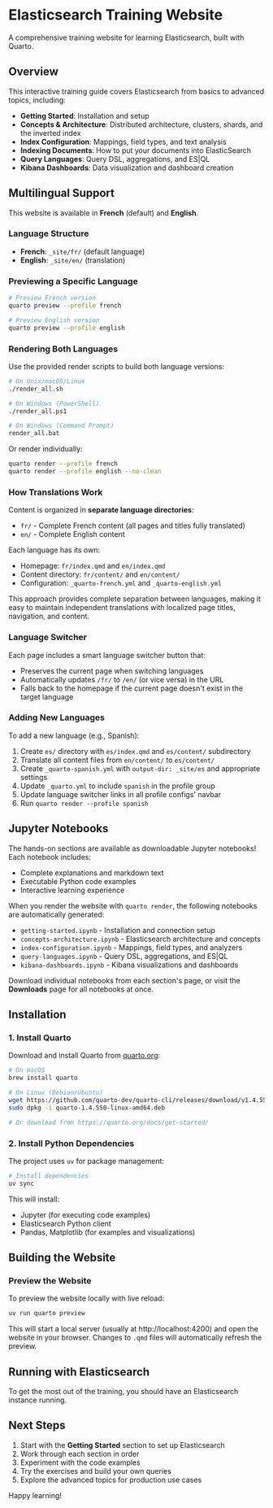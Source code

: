 # Elasticsearch Training Website

A comprehensive training website for learning Elasticsearch, built with Quarto.

## Overview

This interactive training guide covers Elasticsearch from basics to advanced topics, including:

- **Getting Started**: Installation and setup
- **Concepts & Architecture**: Distributed architecture, clusters, shards, and the inverted index
- **Index Configuration**: Mappings, field types, and text analysis
- **Indexing Documents**: How to put your documents into ElasticSearch
- **Query Languages**: Query DSL, aggregations, and ES|QL
- **Kibana Dashboards**: Data visualization and dashboard creation

## Multilingual Support

This website is available in **French** (default) and **English**.

### Language Structure

- **French**: `_site/fr/` (default language)
- **English**: `_site/en/` (translation)

### Previewing a Specific Language

```bash
# Preview French version
quarto preview --profile french

# Preview English version
quarto preview --profile english
```

### Rendering Both Languages

Use the provided render scripts to build both language versions:

```bash
# On Unix/macOS/Linux
./render_all.sh

# On Windows (PowerShell)
./render_all.ps1

# On Windows (Command Prompt)
render_all.bat
```

Or render individually:

```bash
quarto render --profile french
quarto render --profile english --no-clean
```

### How Translations Work

Content is organized in **separate language directories**:

- `fr/` - Complete French content (all pages and titles fully translated)
- `en/` - Complete English content

Each language has its own:
- Homepage: `fr/index.qmd` and `en/index.qmd`
- Content directory: `fr/content/` and `en/content/`
- Configuration: `_quarto-french.yml` and `_quarto-english.yml`

This approach provides complete separation between languages, making it easy to maintain independent translations with localized page titles, navigation, and content.

### Language Switcher

Each page includes a smart language switcher button that:
- Preserves the current page when switching languages
- Automatically updates `/fr/` to `/en/` (or vice versa) in the URL
- Falls back to the homepage if the current page doesn't exist in the target language

### Adding New Languages

To add a new language (e.g., Spanish):

1. Create `es/` directory with `es/index.qmd` and `es/content/` subdirectory
2. Translate all content files from `en/content/` to `es/content/`
3. Create `_quarto-spanish.yml` with `output-dir: _site/es` and appropriate settings
4. Update `_quarto.yml` to include `spanish` in the profile group
5. Update language switcher links in all profile configs' navbar
6. Run `quarto render --profile spanish`

## Jupyter Notebooks

The hands-on sections are available as downloadable Jupyter notebooks! Each notebook includes:
- Complete explanations and markdown text
- Executable Python code examples
- Interactive learning experience

When you render the website with `quarto render`, the following notebooks are automatically generated:
- `getting-started.ipynb` - Installation and connection setup
- `concepts-architecture.ipynb` - Elasticsearch architecture and concepts
- `index-configuration.ipynb` - Mappings, field types, and analyzers
- `query-languages.ipynb` - Query DSL, aggregations, and ES|QL
- `kibana-dashboards.ipynb` - Kibana visualizations and dashboards

Download individual notebooks from each section's page, or visit the **Downloads** page for all notebooks at once.


## Installation

### 1. Install Quarto

Download and install Quarto from [quarto.org](https://quarto.org/docs/get-started/):

```bash
# On macOS
brew install quarto

# On Linux (Debian/Ubuntu)
wget https://github.com/quarto-dev/quarto-cli/releases/download/v1.4.550/quarto-1.4.550-linux-amd64.deb
sudo dpkg -i quarto-1.4.550-linux-amd64.deb

# Or download from https://quarto.org/docs/get-started/
```

### 2. Install Python Dependencies

The project uses `uv` for package management:

```bash
# Install dependencies
uv sync
```

This will install:
- Jupyter (for executing code examples)
- Elasticsearch Python client
- Pandas, Matplotlib (for examples and visualizations)

## Building the Website

### Preview the Website

To preview the website locally with live reload:

```bash
uv run quarto preview
```

This will start a local server (usually at http://localhost:4200) and open the website in your browser. Changes to `.qmd` files will automatically refresh the preview.


## Running with Elasticsearch

To get the most out of the training, you should have an Elasticsearch instance running.

## Next Steps

1. Start with the **Getting Started** section to set up Elasticsearch
2. Work through each section in order
3. Experiment with the code examples
4. Try the exercises and build your own queries
5. Explore the advanced topics for production use cases

Happy learning!
